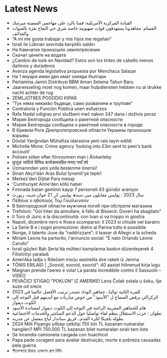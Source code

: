 # Latest News
-  القيادة المركزية الأمريكية: قمنا بالرد على مهاجمي السفينة ميرسك
-  القسام: مجاهدونا يستهدفون قوات صهيونية خاصة شرق حي التفاح بغزة بالعبوات والقذائف
-  “A mí me gusta trabajar y mis hijos me regañan”
-  İsrail ile Lübnan sınırında karşılıklı saldırı
-  На Камчатке произошло землетрясение
-  Скачат цените на водата
-  ¿Cambio de look en Navidad? Estos son los tintes de cabello menos dañinos y duraderos
-  Avanza agenda legislativa propuesta por Menchaca Salazar
-  На 1 януари имен ден имат хиляди българи
-  Pertamina Jamin Distribusi BBM Aman Selama Tahun Baru
-  Jaarwisseling moet nog komen, maar hulpdiensten hebben nu al drukke nacht achter de rug
-  ZEMLJOTRES POGODIO KIPAR
-  "Тук няма никакво бъдеще, само развалини и трупове"
-  Contraloría y Función Pública unen esfuerzos
-  Rafa Nadal odigrao prvi službeni meč nakon 347 dana i doživio poraz
-  Мэрия Белгорода сообщила о ракетной опасности
-  Мэрия Белгорода сообщила о ракетной опасности в городе
-  В Кривом Роге Днепропетровской области Украины произошли взрывы
-  Dövlət Yanğından Mühafizə idarəsinə yeni rəis təyin edildi
-  Michelle Mone: Crime agency ‘looking into £3m sent to peer’s bank account’
-  Polisen söker efter försvunnen man i Älvkarleby
-  कुलुङ जातिले विभिन्न कार्यक्रमसहित मनाए नयाँ वर्ष
-  Uzmanından yeni yılda beslenme önerisi!
-  Sinan Akçıl'dan Aras Bulut İynemli'ye tepki!
-  Merkez'den Dijital Para mesajı
-  'Cumhuriyet Anne'den kötü haber
-  Fırtınada batan geminin kayıp 7 personeli 43 gündür aranıyor
-  سال 2023 : پولیس مقابلوں میں سندھ پولیس کے 21 جوان شہید، رپورٹ
-  Πέθανε ο ηθοποιός Τομ Γουίλκινσον
-  В Белгородской области мужчина погиб при обстреле магазина
-  Trefoloni: "Gol Inter da annullare, è fallo di Bisseck: Doveri ha sbagliato"
-  Il Toro di Juric e la discontinuità: con Ivan si va troppo in giostra
-  Napoli, dicembre nero e Kvara scomparso: il 2023 si chiude nel baratro
-  La Serie B e i sogni promozione: dietro al Parma tutto è possibile
-  Nonge, il talento Juve da "raddrizzare": il teaser di Allegri e la scheda
-  Miriam Leone ha partorito, l'annuncio social: "È nato Orlando Leone Carullo"
-  İsrail güçleri Batı Şeria'da mülteci kamplarına baskın düzenleyerek 4 Filistinliyi yaraladı
-  Ameriška ladja v Rdečem morju sestrelila dve raketi iz Jemna
-  TÕNIS ERILAID | „Soovid, soovid, soovid“: 40 aastat hilinenud kirja lugu
-  Maignan prende l’aereo e vola! La parata incredibile contro il Sassuolo – VIDEO
-  PEVAČICI STIGAO &quot;POKLON&quot; IZ AMERIKE! Lena Čolak ostala u šoku, lije suze od sreće
-  للمرة الثانية تواليا.. جماهير الوداد تتصدر ترتيب الأفضل عالميا في 2023
-  الركراكي يرفض السماح ل "الأسود" من خوض مباريات مع أنديتهم قبل التوجه إلى الكوت ديفوار
-  هام للجماهير المغربية الراغبة في التوجه إلى الكوت ديفوار لمساندة الأسود
-  تطوان : حزب الاستقلال ينظم لقاء تواصليا حول الدعم المباشر والخدمات الاجتماعية
-  بطولة بلجيكا لكرة القدم.. فريق ستاندار لياج ينفصل عن مدربه
-  2024 Milli Piyango yılbaşı çekilişi 750 bin TL kazanan numaralar hangileri? MPİ 750.000 TL kazanan bilet numaraları sıralı tam liste
-  Se incendia camioneta cargada con huachicol
-  Papa pede coragem para avaliar destruição, morte e pobreza causadas pela guerra
-  শীতলক্ষ্যায় রিভার এ্যাকশন গ্রুপ মিটিং
